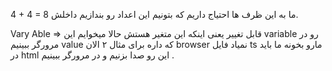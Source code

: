 
4 + 4 = 8 
ما به این ظرف ها احتیاج داریم که بتونیم این اعداد رو بندازیم داخلش.

Vary Able => قابل تغییر یعنی اینکه این متغیر هستش 
حالا میخوایم این variable رو در مرورگر ببینیم value که داره برای مثال ۲ الان browser نمیاد فایل ts  مارو بخونه ما باید در html این رو صدا بزنیم و در مرورگر ببینیم .